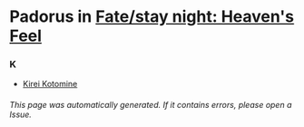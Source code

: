 # Padorus in [Fate/stay night: Heaven's Feel](https://myanimelist.net/manga/88110/Fate_stay_night__Heavens_Feel)

### K
* [Kirei Kotomine](https://github.com/shadow578/Project-Padoru/blob/master/table-of-contents/characters/KireiKotomine.md)

###### This page was automatically generated. If it contains errors, please open a Issue.
